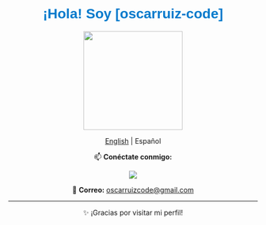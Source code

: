 <div align="center">
  <h1 style="font-family: 'Arial', sans-serif; color: #007ACC;">¡Hola! Soy [oscarruiz-code]</h1>

  <img src="https://media.giphy.com/media/Cmr1OMJ2FN0B2/giphy.gif" width="200"/>

  <p><a href="READMEEN.md">English</a> | Español</p>
  
  <p>📫 <strong>Conéctate conmigo:</strong></p>
  <p>
    <a href="https://www.linkedin.com/in/%C3%B3scar-ruiz-rosa-78b520245/">
      <img src="https://img.shields.io/badge/LinkedIn-0A66C2?style=flat&logo=linkedin&logoColor=white"/>
     </a>
  </p>
  <p>📧 <strong>Correo:</strong> <a href="mailto:oscarruizcode@gmail.com">oscarruizcode@gmail.com</a></p>
  <hr/>
  <p>✨ ¡Gracias por visitar mi perfil!</p>
</div>
